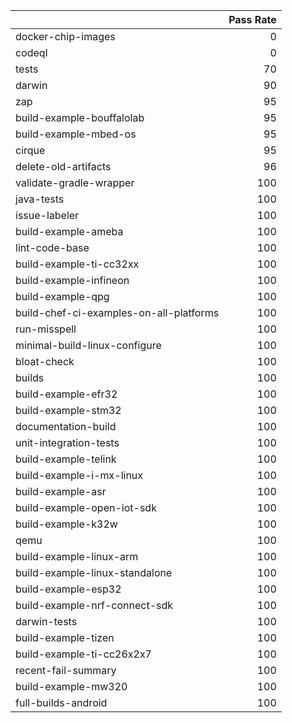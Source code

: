 |                                         |   Pass Rate |
|:----------------------------------------|------------:|
| docker-chip-images                      |           0 |
| codeql                                  |           0 |
| tests                                   |          70 |
| darwin                                  |          90 |
| zap                                     |          95 |
| build-example-bouffalolab               |          95 |
| build-example-mbed-os                   |          95 |
| cirque                                  |          95 |
| delete-old-artifacts                    |          96 |
| validate-gradle-wrapper                 |         100 |
| java-tests                              |         100 |
| issue-labeler                           |         100 |
| build-example-ameba                     |         100 |
| lint-code-base                          |         100 |
| build-example-ti-cc32xx                 |         100 |
| build-example-infineon                  |         100 |
| build-example-qpg                       |         100 |
| build-chef-ci-examples-on-all-platforms |         100 |
| run-misspell                            |         100 |
| minimal-build-linux-configure           |         100 |
| bloat-check                             |         100 |
| builds                                  |         100 |
| build-example-efr32                     |         100 |
| build-example-stm32                     |         100 |
| documentation-build                     |         100 |
| unit-integration-tests                  |         100 |
| build-example-telink                    |         100 |
| build-example-i-mx-linux                |         100 |
| build-example-asr                       |         100 |
| build-example-open-iot-sdk              |         100 |
| build-example-k32w                      |         100 |
| qemu                                    |         100 |
| build-example-linux-arm                 |         100 |
| build-example-linux-standalone          |         100 |
| build-example-esp32                     |         100 |
| build-example-nrf-connect-sdk           |         100 |
| darwin-tests                            |         100 |
| build-example-tizen                     |         100 |
| build-example-ti-cc26x2x7               |         100 |
| recent-fail-summary                     |         100 |
| build-example-mw320                     |         100 |
| full-builds-android                     |         100 |